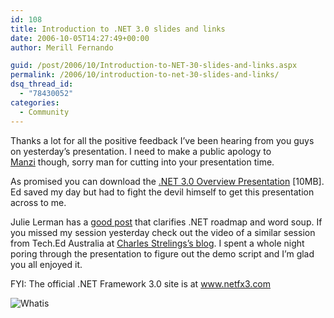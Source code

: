 ```yaml
---
id: 108
title: Introduction to .NET 3.0 slides and links
date: 2006-10-05T14:27:49+00:00
author: Merill Fernando

guid: /post/2006/10/Introduction-to-NET-30-slides-and-links.aspx
permalink: /2006/10/introduction-to-net-30-slides-and-links/
dsq_thread_id:
  - "78430052"
categories:
  - Community
---
```

<p>Thanks a lot for all the positive feedback I&rsquo;ve been hearing from you guys on yesterday&rsquo;s presentation. I need to make a public apology to <a href="http://manzi.wordpress.com/">Manzi</a>&nbsp;though, sorry man for cutting into your presentation time. </p>
<p>As promised you can download the <a href="http://www.merill.net/wp-content/uploads/contentbinary/NET%203.0%201%20Hour%20Overview.ppt">.NET 3.0 Overview Presentation</a> [10MB]. Ed saved my day but had to fight the devil himself to get this presentation across to me.</p>
<p>Julie Lerman has a <a href="http://blog.ziffdavis.com/devlife/archive/2006/10/01/43487.aspx">good post</a> that clarifies .NET roadmap and word soup. If you missed my session yesterday check out the video of a similar session from Tech.Ed Australia at <a href="http://blogs.msdn.com/charles_sterling/archive/2006/09/11/749226.aspx">Charles Strelings&rsquo;s blog</a>. I spent a whole night poring through the presentation to figure out the demo script and I&rsquo;m glad you all enjoyed it.</p>
<p>FYI: The official .NET Framework 3.0 site is at <a href="http://www.netfx3.com/">www.netfx3.com</a></p>
<p><img alt="Whatis" src="http://www.merill.net/wp-content/uploads/contentbinary/whatis.png" border="0" /></p>